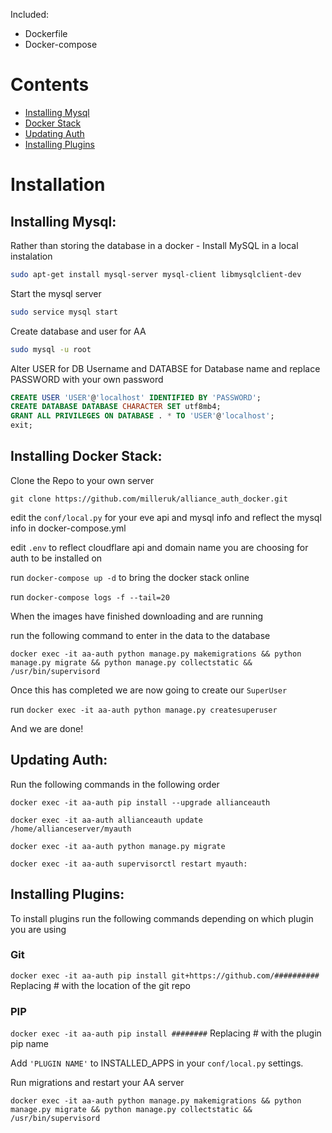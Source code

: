 Included:
* Dockerfile
* Docker-compose

# Contents
- [Installing Mysql](#Installing-Mysql)
- [Docker Stack](#Installing-Docker-Stack)
- [Updating Auth](#Updating-Auth)
- [Installing Plugins](#Installing-Plugins)



# Installation

## Installing Mysql:
Rather than storing the database in a docker - Install MySQL in a local instalation

```bash
sudo apt-get install mysql-server mysql-client libmysqlclient-dev
```
Start the mysql server

```bash
sudo service mysql start
```

Create database and user for AA

```bash
sudo mysql -u root
```
Alter USER for DB Username and DATABSE for Database name and replace PASSWORD with your own password

```sql
CREATE USER 'USER'@'localhost' IDENTIFIED BY 'PASSWORD';
CREATE DATABASE DATABASE CHARACTER SET utf8mb4;
GRANT ALL PRIVILEGES ON DATABASE . * TO 'USER'@'localhost';
exit;
```
## Installing Docker Stack:

Clone the Repo to your own server
```
git clone https://github.com/milleruk/alliance_auth_docker.git
```

edit the ```conf/local.py``` for your eve api and mysql info and reflect the mysql info in docker-compose.yml

edit ```.env``` to reflect cloudflare api and domain name you are choosing for auth to be installed on

run ```docker-compose up -d``` to bring the docker stack online

run ```docker-compose logs -f --tail=20``` 

When the images have finished downloading and are running

run the following command to enter in the data to the database

```docker exec -it aa-auth python manage.py makemigrations && python manage.py migrate && python manage.py collectstatic && /usr/bin/supervisord```

Once this has completed we are now going to create our `SuperUser`

run ```docker exec -it aa-auth python manage.py createsuperuser```

And we are done!

## Updating Auth:

Run the following commands in the following order

```docker exec -it aa-auth pip install --upgrade allianceauth```

```docker exec -it aa-auth allianceauth update /home/allianceserver/myauth```

```docker exec -it aa-auth python manage.py migrate```

```docker exec -it aa-auth supervisorctl restart myauth:```



## Installing Plugins:

To install plugins run the following commands depending on which plugin you are using

### Git
```docker exec -it aa-auth pip install git+https://github.com/##########```
Replacing # with the location of the git repo

### PIP
```docker exec -it aa-auth pip install ########```
Replacing # with the plugin pip name

Add `'PLUGIN NAME'` to INSTALLED_APPS in your `conf/local.py` settings.

Run migrations and restart your AA server

```docker exec -it aa-auth python manage.py makemigrations && python manage.py migrate && python manage.py collectstatic && /usr/bin/supervisord```


